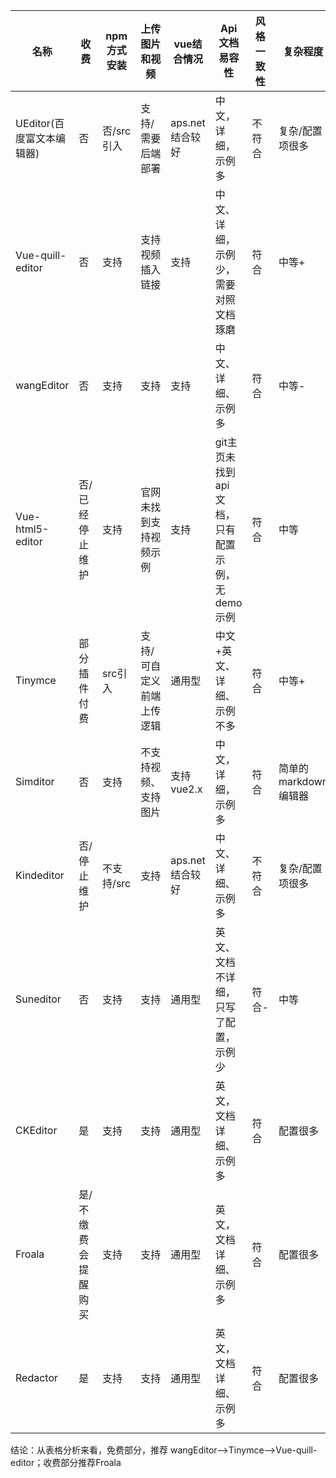 | 名称                      | 收费                | npm 方式安装 | 上传图片和视频            | vue结合情况     | Api 文档易容性                                   | 风格一致性 | 复杂程度              |
| ------------------------- | ------------------- | ------------ | ------------------------- | --------------- | ------------------------------------------------ | ---------- | --------------------- |
| UEditor(百度富文本编辑器) | 否                  | 否/src引入   | 支持/需要后端部署         | aps.net结合较好 | 中文，详细，示例多                               | 不符合     | 复杂/配置项很多       |
| Vue-quill-editor          | 否                  | 支持         | 支持视频插入链接          | 支持            | 中文、详细，示例少，需要对照文档琢磨             | 符合       | 中等+                 |
| wangEditor                | 否                  | 支持         | 支持                      | 支持            | 中文、详细、示例多                               | 符合       | 中等-                 |
| Vue-html5-editor          | 否/已经停止维护     | 支持         | 官网未找到支持视频示例    | 支持            | git主页未找到api 文档，只有配置示例，无demo 示例 | 符合       | 中等                  |
| Tinymce                   | 部分插件付费        | src引入      | 支持/可自定义前端上传逻辑 | 通用型          | 中文+英文、详细、示例不多                        | 符合       | 中等+                 |
| Simditor                  | 否                  | 支持         | 不支持视频、支持图片      | 支持vue2.x      | 中文，详细，示例多                               | 符合       | 简单的markdown 编辑器 |
| Kindeditor                | 否/停止维护         | 不支持/src   | 支持                      | aps.net结合较好 | 中文、详细、示例多                               | 不符合     | 复杂/配置项很多       |
| Suneditor                 | 否                  | 支持         | 支持                      | 通用型          | 英文、文档不详细，只写了配置，示例少             | 符合-      | 中等                  |
| CKEditor                  | 是                  | 支持         | 支持                      | 通用型          | 英文，文档详细、示例多                           | 符合       | 配置很多              |
| Froala                    | 是/不缴费会提醒购买 | 支持         | 支持                      | 通用型          | 英文，文档详细、示例多                           | 符合       | 配置很多              |
| Redactor                  | 是                  | 支持         | 支持                      | 通用型          | 英文，文档详细、示例多                           | 符合       | 配置很多              |

结论：从表格分析来看，免费部分，推荐 wangEditor—>Tinymce—>Vue-quill-editor；收费部分推荐Froala





